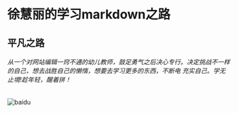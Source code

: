 # 徐慧丽的学习markdown之路
## 平凡之路
####   
######  从一个对网站编辑一窍不通的幼儿教师，鼓足勇气之后决心专行。决定挑战不一样的自己，想去战胜自己的懒惰，想要去学习更多的东西，不断电 充实自己。学无止境!趁年轻，醒着拼！  
##  
##


 

![baidu](https://www.baidu.com/img/bd_logo1.png)
